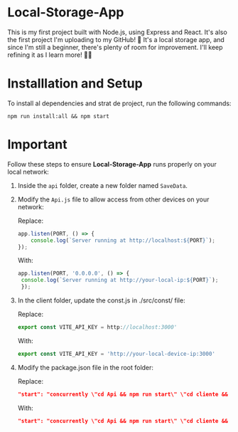 # Local-Storage-App
This is my first project built with Node.js, using Express and React. It's also the first project I'm uploading to my GitHub! 🚀 It's a local storage app, and since I'm still a beginner, there's plenty of room for improvement. I'll keep refining it as I learn more! 🔧✨

# Installlation and Setup

To install al dependencies and strat de project, run the following commands:

```ssh
npm run install:all && npm start
```

# Important
Follow these steps to ensure **Local-Storage-App** runs properly on your local network:

1. Inside the `api` folder, create a new folder named `SaveData`.  
2. Modify the `Api.js` file to allow access from other devices on your network:  

   Replace:  
   ```js
   app.listen(PORT, () => {
       console.log(`Server running at http://localhost:${PORT}`);
   });
   ```
   With:
   ```js
   app.listen(PORT, '0.0.0.0', () => {
    console.log(`Server running at http://your-local-ip:${PORT}`);
    });
   ```
3. In the client folder, update the const.js in ./src/const/ file:
    
    Replace:
    ```js
    export const VITE_API_KEY = http://localhost:3000'
    ```
    With:
    ```js
    export const VITE_API_KEY = 'http://your-local-device-ip:3000'
    ```
4. Modify the package.json file in the root folder:
    
    Replace:
    ```json
    "start": "concurrently \"cd Api && npm run start\" \"cd cliente && npm run dev\""
    ```
    With:
    ```json
    "start": "concurrently \"cd Api && npm run start\" \"cd cliente && npx vite --host\""
    ```

